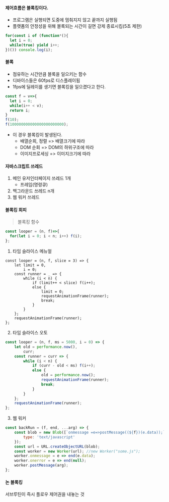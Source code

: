 #### 제어흐름은 블록킹이다.
- 프로그램은 실행되면 도중에 멈춰지지 않고 끝까지 실행됨
- 플랫폼의 안정성을 위해 블록되는 시간이 길면 강제 종료시킴(5초 제한)
```js
for(const i of (function*(){
  let i = 0;
  while(true) yield i++;
})()) console.log(i);
```
#### 블록
- 점유하는 시간만큼 블록을 일으키는 함수
- 디바이스들은 60fps로 디스플레이됨
- 1fps에 딜레이를 생기면 블록킹을 일으켰다고 한다.
```js
const f = v=>{
  let i = 0;
  while(i++ < v);
  return i;
}
f(10);
f(100000000000000000000000);
```
- 이 경우 블록킹이 발생된다.
  - 배열순회, 정렬 => 배열크기에 따라
  - DOM 순회 => DOM의 하위구조에 따라
  - 이미지프로세싱 => 이미지크기에 따라

#### 자바스크립트 쓰레드
1. 메인 유저인터페이지 쓰레드 1개
   - 프레임(명령큐)
2. 백그라운드 쓰레드 n개
3. 웹 워커 쓰레드

#### 블록킹 회피
> 블록킹 함수
```js
const looper = (n, f)=>{
  for(let i = 0; i < n; i++) f(i);
};
```
1. 타임 슬라이스 메뉴얼
```
const looper = (n, f, slice = 3) => {
    let limit = 0,
        i = 0;
    const runner = _ => {
        while (i < n) {
            if (limit++ < slice) f(i++);
            else {
                limit = 0;
                requestAnimationFrame(runner);
                break;
            }
        }
    };
    requestAnimationFrame(runner);
};
```
2. 타임 슬라이스 오토
```js
const looper = (n, f, ms = 5000, i = 0) => {
    let old = performance.now(),
        curr;
    const runner = curr => {
        while (i < n) {
            if (curr - old < ms) f(i++);
            else {
                old = performance.now();
                requestAnimationFrame(runner);
                break;
            }
        }
    };
    requestAnimationFrame(runner);
};
```
3. 웹 워커
```js
const backRun = (f, end, ...arg) => {
    const blob = new Blob([`onmessage =e=>postMessage((${f})(e.data));`], {
        type: 'text/javascript'
    });
    const url = URL.createObjectURL(blob);
    const worker = new Worker(url); //new Worker("some.js");
    worker.onmessage = e => end(e.data);
    worker.onerror = e => end(null);
    worker.postMessage(arg);
};
```

#### 논 블록킹
서브루틴이 즉시 플로우 제어권을 내놓는 것